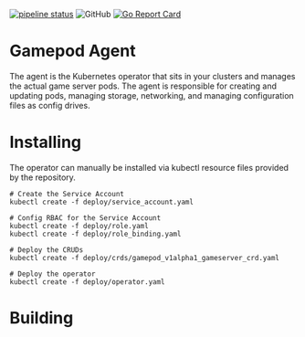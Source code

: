 [![pipeline status](https://gitlab.com/gamepod/agent/badges/master/pipeline.svg)](https://gitlab.com/gamepod/agent/commits/master) ![GitHub](https://img.shields.io/github/license/deploygamepod/agent?color=0677b8) [![Go Report Card](https://goreportcard.com/badge/github.com/deploygamepod/agent)](https://goreportcard.com/report/github.com/deploygamepod/agent)

# Gamepod Agent

The agent is the Kubernetes operator that sits in your clusters and manages the actual game server pods. The agent is responsible for creating and updating pods, managing storage, networking, and managing configuration files as config drives.

# Installing

The operator can manually be installed via kubectl resource files provided by the repository.

```
# Create the Service Account
kubectl create -f deploy/service_account.yaml

# Config RBAC for the Service Account
kubectl create -f deploy/role.yaml
kubectl create -f deploy/role_binding.yaml

# Deploy the CRUDs
kubectl create -f deploy/crds/gamepod_v1alpha1_gameserver_crd.yaml

# Deploy the operator
kubectl create -f deploy/operator.yaml
```

# Building